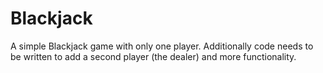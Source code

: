 # Blackjack
A simple Blackjack game with only one player. Additionally code needs to be written to add a second player (the dealer) and more functionality.

